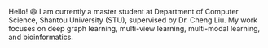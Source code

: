 
Hello! 😄 I am currently a master student at Department of Computer Science, Shantou University (STU), supervised by Dr. Cheng Liu. My work focuses on deep graph learning, multi-view learning, multi-modal learning, and bioinformatics.


